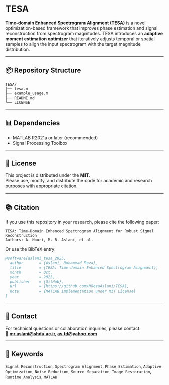 # TESA

**Time-domain Enhanced Spectrogram Alignment (TESA)** is a novel optimization-based framework that improves phase estimation and signal reconstruction from spectrogram magnitudes. TESA introduces an **adaptive moment estimation optimizer** that iteratively adjusts temporal or spatial samples to align the input spectrogram with the target magnitude distribution.


---

## 📦 Repository Structure

```
TESA/
├── tesa.m
├── example_usage.m
├── README.md
└── LICENSE

```

---

## 📊 Dependencies

- MATLAB R2021a or later (recommended)
- Signal Processing Toolbox

---

## 📄 License

This project is distributed under the **MIT**.  
Please use, modify, and distribute the code for academic and research purposes with appropriate citation.

---

## 📚 Citation

If you use this repository in your research, please cite the following paper:

```
TESA: Time-Domain Enhanced Spectrogram Alignment for Robust Signal Reconstruction
Authors: A. Nouri, M. R. Aslani, et al.
```

Or use the BibTeX entry:

```bibtex
@software{aslani_tesa_2025,
  author       = {Aslani, Mohammad Reza},
  title        = {TESA: Time-domain Enhanced Spectrogram Alignment},
  month        = Oct,
  year         = 2025,
  publisher    = {GitHub},
  url          = {https://github.com/MRezaAslani/TESA},
  note         = {MATLAB implementation under MIT License}
}
```

---

## 🔗 Contact

For technical questions or collaboration inquiries, please contact:  
📧 **mr.aslani@shdu.ac.ir, as.td@yahoo.com**

---

## 🧠 Keywords
`Signal Reconstruction`, `Spectrogram Alignment`, `Phase Estimation`, `Adaptive Optimization`, `Noise Reduction`, `Source Separation`, `Image Restoration`, `Runtime Analysis`, `MATLAB`
